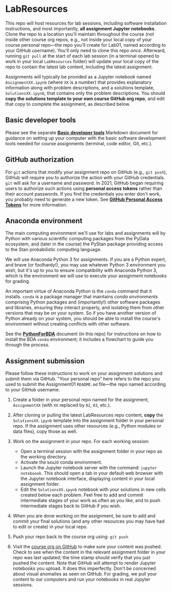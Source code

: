 # LabResources

This repo will host resources for lab sessions, including software installation instructions, and most importantly, **all assignment Jupyter notebooks**.  Clone the repo to a location you'll maintain throughout the course (not inside other course org repos, e.g., not inside your local copy of your course personal repo—the repo you'll create for Lab01, named according to your GitHub username).  You'll only need to clone this repo *once*.  Afterward, running `git pull` at the start of each lab session (in a terminal opened to work in your local `LabResources` folder) will update your local copy of the repo to contain the latest lab content, including the latest assignment.

Assignments will typically be provided as a Jupyter notebook named `AssignmentXX.ipynb` (where `XX` is a number) that provides explanatory information along with problem descriptions, and a solutions template, `SolutionsXX.ipynb`, that contains only the problem descriptions.  You should **copy the solutions template to your own course GitHub org repo**, and edit that copy to complete the assignment, as described below.



## Basic developer tools

Please see the separate [**Basic developer tools**](BasicDeveloperTools.md) Markdown document for guidance on setting up your computer with the basic software development tools needed for course assignments (terminal, code editor, Git, etc.).



## GitHub authorization

For `git` actions that modify your assignment repo on GitHub (e.g., `git push`), GitHub will require you to authorize the action with your GitHub credentials. `git` will ask for a username and password. In 2021, GitHub began requiring users to authorize such actions using **personal access tokens** rather than their account passwords. If you find the credentials you enter don't work, you probably need to generate a new token. See [**GitHub Personal Access Tokens**](GitHubPATs.md) for more information.



## Anaconda environment

The main computing environment we'll use for labs and assignments will by Python with various scientific computing packages from the PyData ecosystem, and (later in the course) the PyStan package providing access to the Stan probabilistic computing language.

We will use Anaconda Python 3 for assignments. If you are a Python expert, and brave (or foolhardy!), you may use whatever Python 3 environment you wish, but it's up to you to ensure compatibility with Anaconda Python 3, which is the environment we will use to execute your assignment notebooks for grading.

An important virtue of Anaconda Python is the `conda` command that it installs. `conda` is a package manager that maintains *conda environments* comprising Python packages and (importantly!) other software packages and libraries, ensuring they interact properly, and isolating them from other versions that may be on your system. So if you have another version of Python already on your system, you should be able to install the course's environment without creating conflicts with other software.

See the [**PythonForBDA**](PythonForBDA.md) document (in this repo) for instructions on how to install the BDA `conda` environment; it includes a flowchart to guide you through the process.





## Assignment submission

Please follow these instructions to work on your assignment solutions and submit them via GitHub.  "Your personal repo" here refers to the repo you used to submit the Assignment01 `README.md` file—the repo named according to your GitHub username.

1. Create a folder in your personal repo named for the assignment, `AssignmentXX` (with `XX` replaced by `02`, `03`, etc.).

2. After cloning or pulling the latest LabResources repo content, **copy** the `SolutionsXX.ipynb` template into the assignment folder in your personal repo.  If the assignment uses other resources (e.g., Python modules or data files), copy those as well.

3. Work on the assignment in your repo.  For each working session:
   * Open a terminal session with the assignment folder in your repo as the working directory.
   * Activate the `bda20` conda environment.
   * Launch the Jupyter notebook server with the command: `jupyter noteboook`. This should open a tab in your default web browser with the Jupyter notebook interface, displaying content in your local assignment folder.
   * Edit the `SolutionsXX.ipynb` notebook with your solutions in new cells created below each problem.  Feel free to add and commit intermediate stages of your work as often as you like, and to push intermediate stages back to GitHub if you wish.

4. When you are done working on the assignment, be sure to add and commit your final solutions (and any other resources you may have had to edit or create) in your local repo.
5. Push your repo back to the course org using: `git push`
6. Visit the [course org on GitHub](https://github.com/CU-BDA-2020) to make sure your content was pushed. Check to see when the content in the relevant assignment folder in your repo was last updated; the time stamp should verify that you just pushed the content. Note that GitHub will attempt to render Jupyter notebooks you upload. It does this imperfectly. Don't be concerned about visual anomalies as seen on GitHub. For grading, we pull your content to our computers and run your notebooks in real Jupyter sessions.